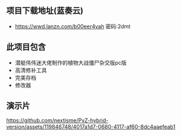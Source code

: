 ## 项目下载地址(蓝奏云)
- https://wwd.lanzn.com/b00eer4vah
密码:2dmt
## 此项目包含

- 潜艇伟伟迷大佬制作的植物大战僵尸杂交版pc版
- 高清修补工具
- 完美存档
- 修改器

## 演示片
https://github.com/nextisme/PvZ-hybrid-version/assets/119846748/4017a1d7-0680-4117-af60-8dc4aaefeab1
